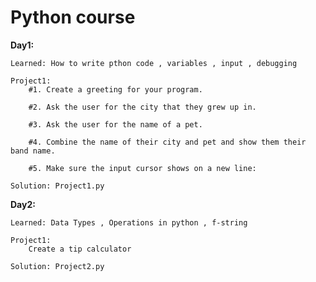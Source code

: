 # Python course

**Day1:** 

    Learned: How to write pthon code , variables , input , debugging 

    Project1: 
        #1. Create a greeting for your program.

        #2. Ask the user for the city that they grew up in.

        #3. Ask the user for the name of a pet.

        #4. Combine the name of their city and pet and show them their band name.

        #5. Make sure the input cursor shows on a new line:

    Solution: Project1.py
    
**Day2:** 

    Learned: Data Types , Operations in python , f-string 

    Project1: 
        Create a tip calculator

    Solution: Project2.py
        

    